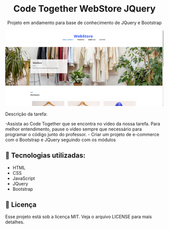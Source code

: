 <h1 align="center"> Code Together WebStore JQuery </h1>
<p align="center">Projeto em andamento para base de conhecimento de JQuery e Bootstrap</p>

<p align="center">
<img src="./webstore.png">
</p>

<p align="genter">Descrição da tarefa:</p>
-Assista ao Code Together que se encontra no vídeo da nossa tarefa. Para melhor entendimento, pause o vídeo sempre que necessário para programar o código junto do professor. 
- Criar um projeto de e-commerce com o Bootstrap e JQuery seguindo com os módulos

<h2>🚀 Tecnologias utilizadas: </h2>

- HTML
- CSS
- JavaScript
- JQuery
- Bootstrap

<h2>📝 Licença</h2>
Esse projeto está sob a licença MIT. Veja o arquivo LICENSE para mais detalhes.
